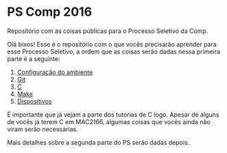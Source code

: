 # PS Comp 2016

Repositório com as coisas públicas para o Processo Seletivo da Comp.

Olá bixos! Esse é o repositório com o que vocês precisarão aprender para esse Processo Seletivo, a ordem que as coisas serão dadas nessa primeira parte é a seguinte:

1. [Configuração do ambiente](https://github.com/ThundeRatz/Bixos-2016/tree/master/ambiente)
2. [Git](https://github.com/ThundeRatz/Bixos-2016/tree/master/git)
3. [C](https://github.com/ThundeRatz/Bixos-2016/tree/master/C)
4. [Make](https://github.com/ThundeRatz/Bixos-2016/tree/master/make)
5. [Dispositivos](https://github.com/ThundeRatz/Bixos-2016/tree/master/dev)

É importante que já vejam a parte dos tutorias de C logo. Apesar de alguns de vocês já terem C em MAC2166, algumas coisas que vocês ainda não viram serão necessárias.

Mais detalhes sobre a segunda parte do PS serão dadas depois.
